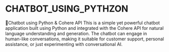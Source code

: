 # CHATBOT_USING_PYTHZON
🤖Chatbot using Python &amp; Cohere API This is a simple yet powerful chatbot application built using Python and integrated with the Cohere API for natural language understanding and generation. The chatbot can engage in human-like conversations, making it suitable for customer support, personal assistance, or just experimenting with conversational AI.
